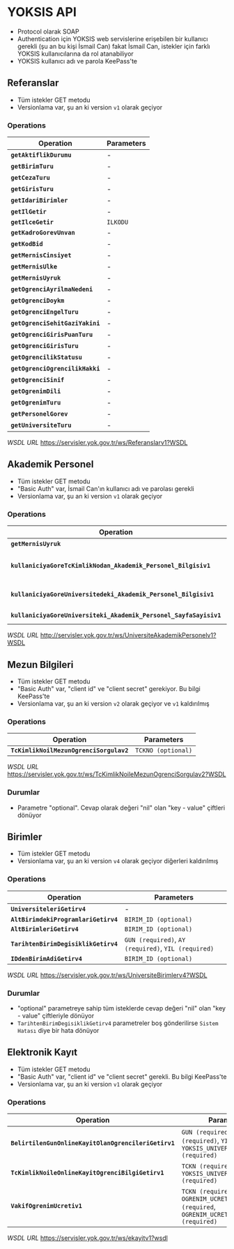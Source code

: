 YOKSIS API
==========

- Protocol olarak SOAP
- Authentication için YOKSIS web servislerine erişebilen bir kullanıcı gerekli
  (şu an bu kişi İsmail Can) fakat İsmail Can, istekler için farklı YOKSIS
  kullanıcılarına da rol atanabiliyor
- YOKSIS kullanıcı adı ve parola KeePass'te

Referanslar
-----------

- Tüm istekler GET metodu
- Versionlama var, şu an ki version `v1` olarak geçiyor

### Operations

|Operation                        |Parameters       |
|---------------------------------|-----------------|
|**`getAktiflikDurumu`**          | -
|**`getBirimTuru`**               | -
|**`getCezaTuru`**                | -
|**`getGirisTuru`**               | -
|**`getIdariBirimler`**           | -
|**`getIlGetir`**                 | -
|**`getIlceGetir`**               | `ILKODU`
|**`getKadroGorevUnvan`**         | -
|**`getKodBid`**                  | -
|**`getMernisCinsiyet`**          | -
|**`getMernisUlke`**              | -
|**`getMernisUyruk`**             | -
|**`getOgrenciAyrilmaNedeni`**    | -
|**`getOgrenciDoykm`**            | -
|**`getOgrenciEngelTuru`**        | -
|**`getOgrenciSehitGaziYakini`**  | -
|**`getOgrenciGirisPuanTuru`**    | -
|**`getOgrenciGirisTuru`**        | -
|**`getOgrencilikStatusu`**       | -
|**`getOgrenciOgrencilikHakki`**  | -
|**`getOgrenciSinif`**            | -
|**`getOgrenimDili`**             | -
|**`getOgrenimTuru`**             | -
|**`getPersonelGorev`**           | -
|**`getUniversiteTuru`**          | -

*WSDL URL* https://servisler.yok.gov.tr/ws/Referanslarv1?WSDL

Akademik Personel
-----------------

- Tüm istekler GET metodu
- "Basic Auth" var, İsmail Can'ın kullanıcı adı ve parolası gerekli
- Versionlama var, şu an ki version `v1` olarak geçiyor

### Operations

|Operation                        |Parameters       |
|---------------------------------|-----------------|
|**`getMernisUyruk`**             | -
|**`kullaniciyaGoreTcKimlikNodan_Akademik_Personel_Bilgisiv1`**                  | `AKPER_TC_KIMLIK_NO (required)`, `SORGULAYAN_TC_KIMLIK_NO (required)`
|**`kullaniciyaGoreUniversitedeki_Akademik_Personel_Bilgisiv1`**                 | `SORGULAYAN_TC_KIMLIK_NO (required)`, `PAGE (required)`
|**`kullaniciyaGoreUniversiteki_Akademik_Personel_SayfaSayisiv1`**               | `SORGULAYAN_TC_KIMLIK_NO (required)`

*WSDL URL* http://servisler.yok.gov.tr/ws/UniversiteAkademikPersonelv1?WSDL

Mezun Bilgileri
---------------

- Tüm istekler GET metodu
- "Basic Auth" var, "client id" ve "client secret" gerekiyor. Bu bilgi
  KeePass'te
- Versionlama var, şu an ki version `v2` olarak geçiyor ve `v1` kaldırılmış

### Operations

|Operation                               |Parameters         |
|----------------------------------------|-------------------|
|**`TcKimlikNoilMezunOgrenciSorgulav2`** | `TCKNO (optional)`

*WSDL URL* https://servisler.yok.gov.tr/ws/TcKimlikNoileMezunOgrenciSorgulav2?WSDL

### Durumlar

- Parametre "optional". Cevap olarak değeri "nil" olan "key - value" çiftleri
  dönüyor

Birimler
--------

- Tüm istekler GET metodu
- Versionlama var, şu an ki version `v4` olarak geçiyor diğerleri kaldırılmış

### Operations

|Operation                            |Parameters            |
|-------------------------------------|----------------------|
|**`UniversiteleriGetirv4`**          | -
|**`AltBirimdekiProgramlariGetirv4`** | `BIRIM_ID (optional)`
|**`AltBirimleriGetirv4`**            | `BIRIM_ID (optional)`
|**`TarihtenBirimDegisiklikGetirv4`** | `GUN (required)`, `AY (required)`, `YIL (required)`
|**`IDdenBirimAdiGetirv4`**           | `BIRIM_ID (optional)`

*WSDL URL* https://servisler.yok.gov.tr/ws/UniversiteBirimlerv4?WSDL

### Durumlar

- "optional" parametreye sahip tüm isteklerde cevap değeri "nil" olan "key -
  value" çiftleriyle dönüyor
- `TarihtenBirimDegisiklikGetirv4` parametreler boş gönderilirse `Sistem Hatası`
  diye bir hata dönüyor

Elektronik Kayıt
----------------

- Tüm istekler GET metodu
- "Basic Auth" var, "client id" ve "client secret" gerekli. Bu bilgi KeePass'te
- Versionlama var, şu an ki version `v1` olarak geçiyor

### Operations

|Operation                            |Parameters            |
|-------------------------------------|----------------------|
|**`BelirtilenGunOnlineKayitOlanOgrencileriGetirv1`** | `GUN (required)`, `AY (required)`, `YIL (required)`, `YOKSIS_UNIVERSITE_BIRIM_ID (required)`
|**`TcKimlikNoileOnlineKayitOgrenciBilgiGetirv1`**    | `TCKN (required)`, `YOKSIS_UNIVERSITE_BIRIM_ID (required)`
|**`VakifOgrenimUcretiv1`**                           | `TCKN (required)`, `OGRENIM_UCRETI_ODENDI_MI (required`, `OGRENIM_UCRETI_ODENDI_MI (required)`

*WSDL URL* https://servisler.yok.gov.tr/ws/ekayitv1?wsdl

